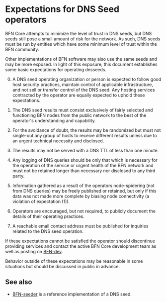 Expectations for DNS Seed operators
====================================

BFN Core attempts to minimize the level of trust in DNS seeds,
but DNS seeds still pose a small amount of risk for the network.
As such, DNS seeds must be run by entities which have some minimum
level of trust within the BFN community.

Other implementations of BFN software may also use the same
seeds and may be more exposed. In light of this exposure, this
document establishes some basic expectations for operating dnsseeds.

0. A DNS seed operating organization or person is expected to follow good
host security practices, maintain control of applicable infrastructure,
and not sell or transfer control of the DNS seed. Any hosting services
contracted by the operator are equally expected to uphold these expectations.

1. The DNS seed results must consist exclusively of fairly selected and
functioning BFN nodes from the public network to the best of the
operator's understanding and capability.

2. For the avoidance of doubt, the results may be randomized but must not
single-out any group of hosts to receive different results unless due to an
urgent technical necessity and disclosed.

3. The results may not be served with a DNS TTL of less than one minute.

4. Any logging of DNS queries should be only that which is necessary
for the operation of the service or urgent health of the BFN
network and must not be retained longer than necessary nor disclosed
to any third party.

5. Information gathered as a result of the operators node-spidering
(not from DNS queries) may be freely published or retained, but only
if this data was not made more complete by biasing node connectivity
(a violation of expectation (1)).

6. Operators are encouraged, but not required, to publicly document the
details of their operating practices.

7. A reachable email contact address must be published for inquiries
related to the DNS seed operation.

If these expectations cannot be satisfied the operator should
discontinue providing services and contact the active BFN
Core development team as well as posting on
[BFN-dev](https://lists.linuxfoundation.org/mailman/listinfo/BFN-dev).

Behavior outside of these expectations may be reasonable in some
situations but should be discussed in public in advance.

See also
----------
- [BFN-seeder](https://github.com/sipa/BFN-seeder) is a reference implementation of a DNS seed.
